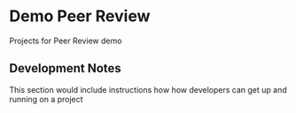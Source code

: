# Demo Peer Review	
Projects for Peer Review demo

## Development Notes

This section would include instructions how how developers can get up and running on a project
